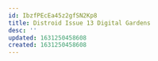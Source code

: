 ```yaml
---
id: IbzfPEcEa45z2gfSN2Kp8
title: Distroid Issue 13 Digital Gardens
desc: ''
updated: 1631250458608
created: 1631250458608
---
```


